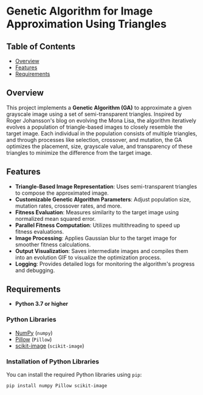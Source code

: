 # Genetic Algorithm for Image Approximation Using Triangles

## Table of Contents
- [Overview](#overview)
- [Features](#features)
- [Requirements](#requirements)

## Overview

This project implements a **Genetic Algorithm (GA)** to approximate a given grayscale image using a set of semi-transparent triangles. Inspired by Roger Johansson's blog on evolving the Mona Lisa, the algorithm iteratively evolves a population of triangle-based images to closely resemble the target image. Each individual in the population consists of multiple triangles, and through processes like selection, crossover, and mutation, the GA optimizes the placement, size, grayscale value, and transparency of these triangles to minimize the difference from the target image.

## Features

- **Triangle-Based Image Representation**: Uses semi-transparent triangles to compose the approximated image.
- **Customizable Genetic Algorithm Parameters**: Adjust population size, mutation rates, crossover rates, and more.
- **Fitness Evaluation**: Measures similarity to the target image using normalized mean squared error.
- **Parallel Fitness Computation**: Utilizes multithreading to speed up fitness evaluations.
- **Image Processing**: Applies Gaussian blur to the target image for smoother fitness calculations.
- **Output Visualization**: Saves intermediate images and compiles them into an evolution GIF to visualize the optimization process.
- **Logging**: Provides detailed logs for monitoring the algorithm's progress and debugging.

## Requirements

- **Python 3.7 or higher**

### Python Libraries

- [NumPy](https://numpy.org/) (`numpy`)
- [Pillow](https://python-pillow.org/) (`Pillow`)
- [scikit-image](https://scikit-image.org/) (`scikit-image`)

### Installation of Python Libraries

You can install the required Python libraries using `pip`:

```bash
pip install numpy Pillow scikit-image
